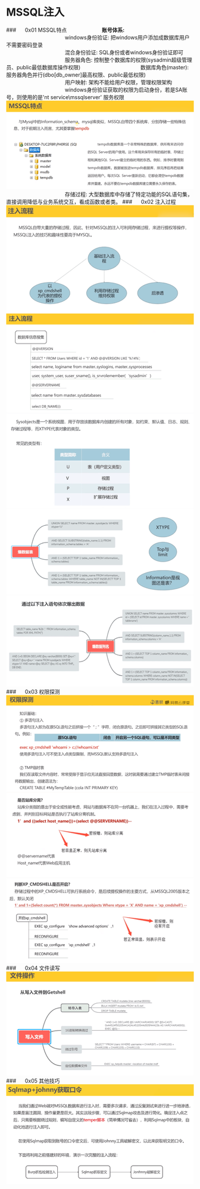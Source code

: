 # MSSQL注入
###&nbsp;&nbsp;&nbsp;&nbsp;&nbsp;&nbsp;0x01 MSSQL特点
&nbsp;&nbsp;&nbsp;&nbsp;&nbsp;&nbsp;&nbsp;&nbsp;&nbsp;&nbsp;&nbsp;&nbsp;&nbsp;&nbsp;&nbsp;&nbsp;&nbsp;&nbsp;&nbsp;&nbsp;&nbsp;&nbsp;&nbsp;**账号体系:** 
&nbsp;&nbsp;&nbsp;&nbsp;&nbsp;&nbsp;&nbsp;&nbsp;&nbsp;&nbsp;&nbsp;&nbsp;&nbsp;&nbsp;&nbsp;&nbsp;&nbsp;&nbsp;&nbsp;&nbsp;&nbsp;&nbsp;&nbsp;&nbsp;&nbsp;&nbsp;&nbsp;&nbsp;&nbsp;&nbsp;&nbsp;&nbsp;&nbsp;&nbsp;&nbsp;&nbsp;&nbsp;&nbsp;&nbsp;&nbsp;windows身份验证: 把windows用户添加成数据库用户不需要密码登录  
&nbsp;&nbsp;&nbsp;&nbsp;&nbsp;&nbsp;&nbsp;&nbsp;&nbsp;&nbsp;&nbsp;&nbsp;&nbsp;&nbsp;&nbsp;&nbsp;&nbsp;&nbsp;&nbsp;&nbsp;&nbsp;&nbsp;&nbsp;&nbsp;&nbsp;&nbsp;&nbsp;&nbsp;&nbsp;&nbsp;&nbsp;&nbsp;&nbsp;&nbsp;&nbsp;&nbsp;&nbsp;&nbsp;&nbsp;&nbsp;混合身份验证: SQL身份或者windows身份验证即可
&nbsp;&nbsp;&nbsp;&nbsp;&nbsp;&nbsp;&nbsp;&nbsp;&nbsp;&nbsp;&nbsp;&nbsp;&nbsp;&nbsp;&nbsp;&nbsp;&nbsp;&nbsp;&nbsp;&nbsp;&nbsp;&nbsp;&nbsp;&nbsp;&nbsp;&nbsp;&nbsp;&nbsp;&nbsp;&nbsp;&nbsp;&nbsp;&nbsp;&nbsp;&nbsp;&nbsp;&nbsp;&nbsp;&nbsp;&nbsp;服务器角色: 控制整个数据库的权限(sysadmin超级管理员、public最低数据库操作权限)
&nbsp;&nbsp;&nbsp;&nbsp;&nbsp;&nbsp;&nbsp;&nbsp;&nbsp;&nbsp;&nbsp;&nbsp;&nbsp;&nbsp;&nbsp;&nbsp;&nbsp;&nbsp;&nbsp;&nbsp;&nbsp;&nbsp;&nbsp;&nbsp;&nbsp;&nbsp;&nbsp;&nbsp;&nbsp;&nbsp;&nbsp;&nbsp;&nbsp;&nbsp;&nbsp;&nbsp;&nbsp;&nbsp;&nbsp;&nbsp;数据库角色(master): 服务器角色并行(dbo[db_owner]最高权限、public最低权限)
&nbsp;&nbsp;&nbsp;&nbsp;&nbsp;&nbsp;&nbsp;&nbsp;&nbsp;&nbsp;&nbsp;&nbsp;&nbsp;&nbsp;&nbsp;&nbsp;&nbsp;&nbsp;&nbsp;&nbsp;&nbsp;&nbsp;&nbsp;&nbsp;&nbsp;&nbsp;&nbsp;&nbsp;&nbsp;&nbsp;&nbsp;&nbsp;&nbsp;&nbsp;&nbsp;&nbsp;&nbsp;&nbsp;&nbsp;&nbsp;用户映射: 架构不能给用户权限，管理权限架构
&nbsp;&nbsp;&nbsp;&nbsp;&nbsp;&nbsp;&nbsp;&nbsp;&nbsp;&nbsp;&nbsp;&nbsp;&nbsp;&nbsp;&nbsp;&nbsp;&nbsp;&nbsp;&nbsp;&nbsp;&nbsp;&nbsp;&nbsp;&nbsp;&nbsp;&nbsp;&nbsp;&nbsp;&nbsp;&nbsp;&nbsp;&nbsp;&nbsp;&nbsp;&nbsp;&nbsp;&nbsp;&nbsp;&nbsp;&nbsp;windows身份验证获取的权限为启动身份，若是SA账号，则使用的是'nt service\mssqlserver' 服务权限
![](/assets/F1354F518076DFCF3AABA5C51B6A3D97.png)
&nbsp;&nbsp;&nbsp;&nbsp;&nbsp;&nbsp;&nbsp;&nbsp;&nbsp;&nbsp;&nbsp;&nbsp;&nbsp;&nbsp;&nbsp;&nbsp;&nbsp;&nbsp;&nbsp;&nbsp;&nbsp;&nbsp;&nbsp;&nbsp;&nbsp;&nbsp;&nbsp;&nbsp;&nbsp;&nbsp;&nbsp;&nbsp;&nbsp;&nbsp;&nbsp;&nbsp;&nbsp;&nbsp;&nbsp;&nbsp;存储过程: 大型数据库中存储了特定功能的SQL语句集，直接调用降低与业务系统交互，看成函数或者类。
###&nbsp;&nbsp;&nbsp;&nbsp;&nbsp;&nbsp;0x02 注入过程
![](/assets/71D903F3EBFE13A3A88F60718AD9A9E1.png)
![](/assets/783DEDC26C97706935D2F60B034A488E.png)
![](/assets/5910BB2B1D5260B7D6CA260AFDD9562B.png)
![](/assets/577E995FB181DAECA5908F232EEE8566.png)
![](/assets/B02564ECCEE77DB89F4579E879F0E7ED.png)
###&nbsp;&nbsp;&nbsp;&nbsp;&nbsp;&nbsp;0x03 权限探测
![](/assets/3EB53FC572D7EE0524FEBF308C1CB6BF.png)
![](/assets/1E4C5B9D1794FAEC5E93A9C638316BEA.png)
![](/assets/6B37981953EA65D0AAF59A449C0CDEE0.png)
###&nbsp;&nbsp;&nbsp;&nbsp;&nbsp;&nbsp;0x04 文件读写
![](/assets/7DD0C0541CE8C0BD131CC74FD2C934C4.png)
###&nbsp;&nbsp;&nbsp;&nbsp;&nbsp;&nbsp;0x05 其他技巧
![](/assets/DCA5AA4241BAC79774F9AAFB66D02E59.png)







